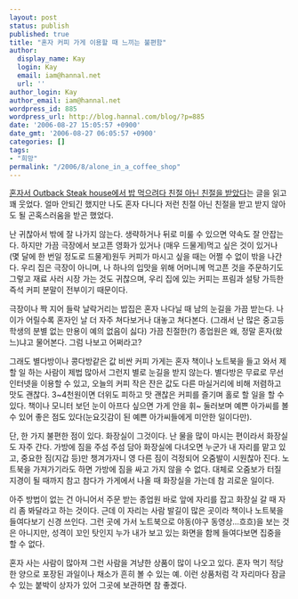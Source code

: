 ```yaml
---
layout: post
status: publish
published: true
title: "혼자 커피 가게 이용할 때 느끼는 불편함"
author:
  display_name: Kay
  login: Kay
  email: iam@hannal.net
  url: ''
author_login: Kay
author_email: iam@hannal.net
wordpress_id: 885
wordpress_url: http://blog.hannal.com/blog/?p=885
date: '2006-08-27 15:05:57 +0900'
date_gmt: '2006-08-27 06:05:57 +0900'
categories: []
tags:
- "희망"
permalink: "/2006/8/alone_in_a_coffee_shop"
---
```

<p><a href="http://ghestalt.egloos.com/2657278">혼자서 Outback Steak house에서 밥 먹으려다 친절 아닌 친절을 받았다</a>는 글을 읽고 꽤 웃었다. 얼마 안되긴 했지만 나도 혼자 다니다 저런 친절 아닌 친절을 받고 받지 않아도 될 곤혹스러움을 받곤 했었다.</p>
<p>난 귀찮아서 밖에 잘 나가지 않는다. 생략하거나 뒤로 미룰 수 있으면 약속도 잘 안잡는다. 하지만 가끔 극장에서 보고픈 영화가 있거나 (매우 드물게)먹고 싶은 것이 있거나 (몇 달에 한 번일 정도로 드물게)원두 커피가 마시고 싶을 때는 어쩔 수 없이 밖을 나간다. 우리 집은 극장이 아니며, 나 하나의 입맛을 위해 어머니께 먹고픈 것을 주문하기도 그렇고 재료 사러 시장 가는 것도 귀찮으며, 우리 집에 있는 커피는 프림과 설탕 가득한 즉석 커피 분말이 전부이기 때문이다.</p>
<p>극장이나 짝 지어 들락 날락거리는 밥집은 혼자 나다닐 때 남의 눈길을 가끔 받는다. 나이가 어릴수록 혼자인 날 더 자주 쳐다보거나 대놓고 쳐다본다. (그래서 난 많은 중고등학생의 분별 없는 만용이 예의 없음이 싫다) 가끔 친절한(?) 종업원은 왜, 정말 혼자(왔느)냐고 물어본다. 그럼 나보고 어쩌라고?</p>
<p>그래도 별다방이나 콩다방같은 값 비싼 커피 가게는 혼자 책이나 노트북을 들고 와서 제 할 일 하는 사람이 제법 많아서 그런지 별로 눈길을 받지 않는다. 별다방은 무료로 무선 인터넷을 이용할 수 있고, 오늘의 커피 작은 잔은 값도 다른 마실거리에 비해 저렴하고 맛도 괜찮다. 3~4천원이면 더위도 피하고 맛 괜찮은 커피를 즐기며 홀로 할 일을 할 수 있다. 책이나 모니터 보던 눈이 아프다 싶으면 가게 안을 휘~ 둘러보며 예쁜 아가씨를 볼 수 있어 좋은 점도 있다(눈요깃감이 된 예쁜 아가씨들에게 미안한 일이다만).</p>
<p>단, 한 가지 불편한 점이 있다. 화장실이 그것이다. 난 물을 많이 마시는 편이라서 화장실도 자주 간다. 가방에 짐을 주섬 주섬 담아 화장실에 다녀오면 누군가 내 자리를 맡고 있고, 중요한 짐(지갑 등)만 챙겨가자니 영 다른 짐이 걱정되어 오줌발이 시원찮아 진다. 노트북을 가져가기라도 하면 가방에 짐을 싸고 가지 않을 수 없다. 대체로 오줌보가 터질 지경이 될 때까지 참고 참다가 가게에서 나올 때 화장실을 가는데 참 괴로운 일이다.</p>
<p>아주 방법이 없는 건 아니어서 주문 받는 종업원 바로 앞에 자리를 잡고 화장실 갈 때 자리 좀 봐달라고 하는 것이다. 근데 이 자리는 사람 발길이 많은 곳이라 책이나 노트북을 들여다보기 신경 쓰인다. 그런 곳에 가서 노트북으로 야동(야구 동영상...흐흐)을 보는 것은 아니지만, 성격이 꼬인 탓인지 누가 내가 보고 있는 화면을 함께 들여다보면 집중을 할 수 없다.</p>
<p>혼자 사는 사람이 많아져 그런 사람을 겨냥한 상품이 많이 나오고 있다. 혼자 먹기 적당한 양으로 포장된 과일이나 채소가 흔히 볼 수 있는 예. 이런 상품처럼 각 자리마다 잠글 수 있는 붙박이 상자가 있어 그곳에 보관하면 참 좋겠다.</p>
